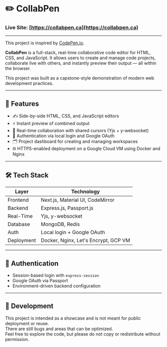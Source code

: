 # ✏️ CollabPen

### Live Site: [https://collabpen.ca](https://collabpen.ca)

---

This project is inspired by [CodePen.io](https://codepen.io).

**CollabPen** is a full-stack, real-time collaborative code editor for HTML, CSS, and JavaScript. It allows users to create and manage code projects, collaborate live with others, and instantly preview their output — all within the browser.

This project was built as a capstone-style demonstration of modern web development practices.

---

## 🚀 Features

- ✍️ Side-by-side HTML, CSS, and JavaScript editors
- ⚡ Instant preview of combined output
- 🤝 Real-time collaboration with shared cursors (Yjs + y-websocket)
- 🔐 Authentication via local login and Google OAuth
- 🗂️ Project dashboard for creating and managing workspaces
- 🌐 HTTPS-enabled deployment on a Google Cloud VM using Docker and Nginx

---

## 🛠️ Tech Stack

| Layer       | Technology                          |
|-------------|--------------------------------------|
| Frontend    | Next.js, Material UI, CodeMirror     |
| Backend     | Express.js, Passport.js              |
| Real-Time   | Yjs, y-websocket                     |
| Database    | MongoDB, Redis                       |
| Auth        | Local login + Google OAuth           |
| Deployment  | Docker, Nginx, Let's Encrypt, GCP VM |

---

## 🔐 Authentication

- Session-based login with `express-session`
- Google OAuth via Passport
- Environment-driven backend configuration

---

## 🧪 Development

This project is intended as a showcase and is not meant for public deployment or reuse.  
There are still bugs and areas that can be optimized.  
Feel free to explore the code, but please do not copy or redistribute without permission.

